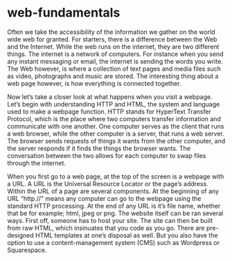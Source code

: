 # web-fundamentals
  Often we take the accessibility of the information we gather on the world wide web for granted. For starters, there is a difference between the Web and the Internet. While the web runs on the internet, they are two different things. The internet is a network of computers. For instance when you send any instant messaging or email, the internet is sending the words you write. The Web however, is where a collection of text pages and media files such as video, photographs and music are stored. The interesting thing about a web page however, is how everything is connected together. 

  Now let’s take a closer look at what happens when you visit a webpage. Let’s begin with understanding HTTP and HTML, the system and language used to make a webpage function. HTTP stands for HyperText Transfer Protocol, which is the place where two computers transfer information and communicate with one another. One computer serves as the client that runs a web browser, while the other computer is a server, that runs a web server. The browser sends requests of things it wants from the other computer, and the server responds if it finds the things the browser wants. The conversation between the two allows for each computer to swap files through the internet. 


  When you first go to a web page, at the top of the screen is a webpage with a URL. A URL is the Universal Resource Locator or the page’s address. Within the URL of a page are several components. At the beginning of any URL “http.//” means any computer can go to the webpage using the standard HTTP processing. At the end of any URL is it’s file name, whether that be for example; html, jpeg or png. 
The website itself can be ran several ways. First off, someone has to host your site. The site can then be built from raw HTML, which insinuates that you code as you go. There are pre-designed HTML templates at one’s disposal as well. But you also have the option to use a content-management system (CMS) such as Wordpress or Squarespace. 
